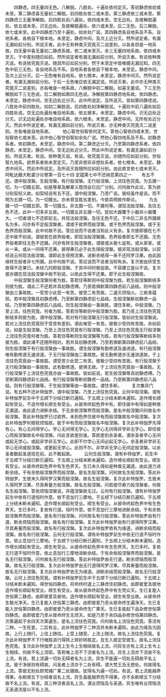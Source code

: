 <!-- { "loadSidebar": true } -->
　　四静虑。四无量四无色。八解脱。八胜处。十遍处依何定灭。答初静虑依初或未至。第二静虑喜无量初二解脱。前四胜处依二或未至。第三静虑依三或未至。第四静虑三无量净解脱。后四胜处前八遍处。依四或未至。空无边处。及彼解脱遍处。依五或未至。识无边处。及彼解脱遍处。依六或未至。后二无色。后三解脱。依七或未至。此中四静虑乃至十遍处。如余处广说。其四静虑各自地系及不系。自地系者。各依自下根本地。未至定。静虑中间。及次上近分灭。然所说定者。有漏无漏如前分别。所说灭者。此中无有种类灭究竟灭二说差别。以各各但是一地系故。四无量中喜无量初二静虑系故。依二或未至灭。余三无量四地系故。依四或未至灭。于中差别随应如前。然所说定者有漏无漏如前分别。所说灭者。有说依种类灭说。有说依究竟灭说。随其所应如前分别。然于未至定中皆唯摄无漏应知。四无色中前三无色。各自地系及不系。自地系者各依自下根本地。未至定。静虑中间。及次上近分灭。后一无色唯有自地系。依七根本。未至定。静虑中间灭。然所说定者。有漏无漏如前分别。于后一无色唯应依无漏定说。所说灭者。此中亦无种类灭究竟灭二说差别。亦各唯是一地系故。八解脱中初二解脱。如喜无量说。下三无色解脱如下三无色说。后二解脱如第四无色说。净解脱第四静虑地系故。依四静虑。未至定。静虑中间。空无边处近分灭。此中所说定。及所说灭。皆如第四静虑说。八胜处中前四胜处。如初二解脱说。后四胜处如净解脱说。十遍处中前八遍处如后四胜处说。空无边处遍处唯自地系故。依五根本。未至定。静虑中间。识无边处近分灭。识无边处遍处亦唯自地系故。依六根本。未至定。静虑中间。无所有处近分灭。然此中所说定者。有漏无漏如前分别。所说灭者。亦无种类灭究竟灭二说差别。亦各唯是自地系故。
　　他心智世俗智依何定灭。答他心智依四或未至。世俗智依七或未至。此中他心智世俗智如余处广说。然他心智四地系及不系。初静虑系者。依初静虑。未至定。静虑中间。第二静虑近分灭。乃至第四静虑系者。依四静虑。未至定。静虑中间。空无边处近分灭。然此中所说定者。有漏无漏如前分别。所说灭者。有说。依种类灭说。有说。依究竟灭说。亦随所应如前分别。世俗智九地系。欲界系者依未至定灭。乃至非想非非想处系者。依七根本。未至定。静虑中间灭。然此中所说定。及所说灭皆随所应如前分别。由此故言依七或未至灭。
阿毗达磨大毗婆沙论卷第一百七十四
定蕴第七中不还纳息第四之一
　　有五不还。谓中般涅槃。生般涅槃。有行般涅槃。无行般涅槃。上流往色究竟。为五摄一切。为一切摄五耶。如是等章及解章义既领会已应广分别。问何故作此论。答为欲分别契经义故。如契经说有五不还。谓中般涅槃。乃至广说。彼经虽作是说。而不明为五摄一切。为一切摄五。亦未曾显胜劣差别。今欲具明故作斯论。
　　为五摄一切一切摄五耶。答一切摄五。非五摄一切。不摄何等。谓现法般涅槃。及往无色不还。此中一切多非五故。一切摄五非五摄一切。犹如大器覆于小器非小器覆大。一切者谓七不还即前五。并现法般涅槃。及往无色不还。于中后二非五所摄故名为多。问亦有不定般涅槃者。谓或于欲界而般涅槃。或于色界而般涅槃。或于无色界而般涅槃。此中何故不说。答应说而不说者当知此义有余。复次彼即摄在七不还中故不别说。谓彼若在欲界般者。即现法般涅槃摄。色界般者即五不还摄。无色界般者即往无色不还摄。问亦有转生般涅槃者。谓彼或从极七返有。或从家家。或从一来。或从一间得不还果。彼得果已必于此生得般涅槃。彼非现法般涅槃。以契经说云何现法般涅槃。谓即此生得预流果。进断余结得一来不还阿罗汉果。由此因缘转生般者非七所摄。此中何故不说。答应说而不说者当知有余。复次彼由厌受生故得不还果已。未经几时即般涅槃。于其中间时极促故。不容建立是以不说。复次彼亦摄在现法般涅槃中故不别说。以依此生得不还果。即于此生般涅槃故。
　　中般涅槃生般涅槃何者为胜。答若住等断则中般涅槃为胜。若生般涅槃断结多则彼为胜。谓此二不还若并具初静虑缚。乃至若俱断第四静虑前八品结。则中般涅槃由三事故胜。一受苦少此受一有苦。彼受二有苦故。二速灭烦恼火。三疾舍蕴担。若中般涅槃具初静虑缚。乃至断第四静虑前七品结。生般涅槃断初静虑一品结。乃至断第四静虑前八品结。则生般涅槃由一事故胜。谓住多断。中般涅槃。乃至上流。往色究竟。何者为胜。答若住等断则中般涅槃为胜。若乃至上流往色究竟断结多则彼为胜。谓中般涅槃。若对有行般涅槃无行般涅槃。皆如对生般涅槃说。若对上流往色究竟则于受苦有差别。谓此唯受一有苦。彼极少受四有苦故。余如前说。如是生般涅槃。乃至上流往色究竟有行般涅槃。乃至上流往色究竟无行般涅槃上流往色究竟何者为胜。答若住等断则生般涅槃等为胜。若有行般涅槃等断结多则彼为胜。谓此诸不还随所相对。若并具初静虑缚。乃至若俱断第四静虑前八品结。则生般涅槃于有行般涅槃由一事故胜。谓生般涅槃有勤修道及速进道。有行般涅槃唯有勤修道无速进道。于无行般涅槃由二事故胜。彼无勤修道亦无速进道故。于上流往色究竟由一事故胜。谓受苦少此受二有苦。彼极少受四有苦故。有行般涅槃于无行般涅槃由一事故胜。此有勤修道。彼俱无故。于上流往色究竟由一事故胜。无行般涅槃于上流往色究竟亦由一事故胜。皆如前说。若生般涅槃等具初静虑缚。乃至断第四静虑前七品结。有行般涅槃等断初静虑一品结。乃至断第四静虑前八品结。则有行般涅槃等。于生般涅槃等由一事故胜。谓住多断。
　　复次集异门说。有五种不还补特伽罗。谓中般涅槃。乃至上流往色究竟。云何中般涅槃。谓有补特伽罗前生中于五顺下分结已断已遍知。于五顺上分结未断未遍知。造作增长顺起有受业。不造作增长顺生有受业。从彼命终起色界中有。即住彼中有得如是种类无漏道。由此道力进断余结。于无余依涅槃界而般涅槃。是名中般涅槃问何故名中般涅槃。答此补特伽罗已过欲界。未到色界住彼中有而般涅槃故名中般涅槃。复次此补特伽罗利根软烦恼故。能于中有而般涅槃故名中般涅槃。复次此补特伽罗先得有心。有心无间得学心。学心无间得无学心。无学心无间得非学非无学心。即住彼心而般涅槃故名中般涅槃。问此言欲差别谁。答欲差别余圣者。谓余圣者学心无间或起无学心。或起非学非无学心。此即不尔学心无间必起无学心。余圣者非学非无学心无间或般涅槃。或更起无学心。此则不尔。非学非无学心无间定般涅槃。以余圣者数起圣道现在前。此不数起故。
　　云何生般涅槃。谓有补特伽罗。前生中于五顺下分结已断已遍知。于五顺上分结未断未遍知。造作增长顺起有受业。顺生有受业。从彼命终起色界中有生色界天。生已未久得如是种类无漏道。由此道力进断余结。于有余依般涅槃界而般涅槃。是名生般涅槃。问何故名生般涅槃。答此补特伽罗。生彼未久得阿罗汉果而般涅槃。故名生般涅槃。复次此补特伽罗。生彼未久得阿罗汉果。尽其寿量方般涅槃。故名生般涅槃。问若彼尽寿力般涅槃者。何故名生般涅槃。答依烦恼涅槃说。非蕴涅槃故无过。云何有行般涅槃。谓有补特伽罗前生中依有行道恒时作意。依不息加行三摩地。于五顺下分结已断已遍知。于五顺上分结未断未遍知。造作增长顺起有受业。顺生有受业。从彼命终起色界中有生色界天。生已多时。复依有行道。恒时作意。依不息加行三摩地进断余结。于有余依般涅槃界而般涅槃。是名有行般涅槃。问何故名有行般涅槃。答此补特伽罗由有行道。断余烦恼而般涅槃。故名有行般涅槃。复次此补特伽罗由有行道得阿罗汉果。尽其寿量而般涅槃。故名有行般涅槃。复次此补特伽罗依有为缘道。进断余结而般涅槃。故名有行般涅槃。云何无行般涅槃。谓有补特伽罗前生中依无行道不恒时作意。依止息加行三摩地。于五顺下分结已断已遍知。于五顺上分结未断未遍知。造作增长顺起有受业。顺生有受业。从彼命终起色界中有生色界天。生已多时。复依无行道不恒时作意。依止息加行三摩地进断余结。于有余依般涅槃界而般涅槃。是名无行般涅槃。问何故名无行般涅槃。答此补特伽罗由无行道。断余烦恼而般涅槃。故名无行般涅槃。复次此补特伽罗由无行道得阿罗汉果。尽其寿量而般涅槃。故名无行般涅槃。复次此补特伽罗依无为缘道。进断余结而般涅槃。故名无行般涅槃。云何上流往色究竟。谓有补特伽罗前生中于五顺下分结已断已遍知。于五顺上分结未断未遍知。得世俗四静虑。将命终时退上三静虑住初静虑。由即彼爱及彼地造作增长顺起有受业。顺生有受业。故从彼命终起色界中有生梵众天。生已复能入世俗第二静虑。由即彼爱及彼地。造作增长顺起有受业。顺生有受业故。从彼命终生极光净天。生已复能入世俗第三静虑。由即彼爱乃至从彼命终生遍净天。生已复能入世俗第四静虑。由即彼爱乃至从彼命终生广果天。生已复能起下品杂修世俗第四静虑。由即彼爱乃至从彼命终生无烦天。如是乃至于余四品杂修世俗第四静虑。次第遍起于余四天次第遍生。是名上流往色究竟。问何故名上流往色究竟。答流有二种。一生死爱。二后有业。此补特伽罗于二种流并未断未遍知。由此为缘及为因故。上行上随行。上往上随往。上受上随受。上流上随流。故名上流往色究竟。复次此补特伽罗不下行唯胜进行得转上转妙转胜定。及生入彼定受彼生。故名上流往色究竟。复次此补特伽罗上流上生令上生相续故名上流。问异生亦有上流上生令上生相续。何故不名上流耶。答若唯上流不下流者名为上流。异生上流亦下流故不名上流。有说。若上流遍一切处无碍者名为上流。异生不能遍一切处无碍故不名上流。彼于净居则有碍故。问圣者上流亦于二处有碍。谓大梵王及无想处。何故得名上流。答彼无别处即梵辅广果二处摄故。犹得名为遍一切处。有说。若上流能越界得果。永断顺五下分结者说名上流。异生虽能越界而不得果。亦不永断顺五下分结故不名上流。有说。具三种流者说名上流。谓业烦恼及与圣道。异生唯有业烦恼流无圣道流是以不名上流。
